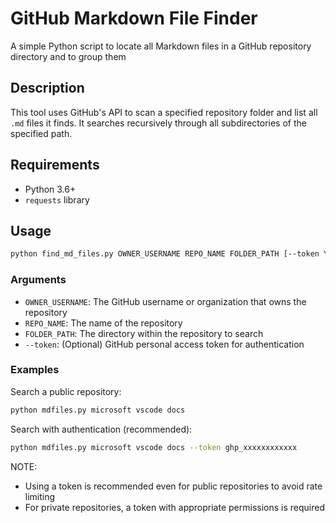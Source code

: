 # GitHub Markdown File Finder

A simple Python script to locate all Markdown files in a GitHub repository directory and to group them 

## Description

This tool uses GitHub's API to scan a specified repository folder and list all `.md` files it finds. It searches recursively through all subdirectories of the specified path.

## Requirements

- Python 3.6+
- `requests` library

## Usage

```bash
python find_md_files.py OWNER_USERNAME REPO_NAME FOLDER_PATH [--token YOUR_TOKEN]
```

### Arguments

- `OWNER_USERNAME`: The GitHub username or organization that owns the repository
- `REPO_NAME`: The name of the repository
- `FOLDER_PATH`: The directory within the repository to search
- `--token`: (Optional) GitHub personal access token for authentication

### Examples

Search a public repository:
```bash
python mdfiles.py microsoft vscode docs
```

Search with authentication (recommended):
```bash
python mdfiles.py microsoft vscode docs --token ghp_xxxxxxxxxxxx
```

NOTE: 
- Using a token is recommended even for public repositories to avoid rate limiting
- For private repositories, a token with appropriate permissions is required
